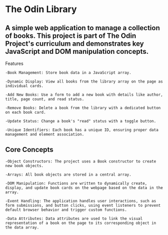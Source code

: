 # The Odin Library

## A simple web application to manage a collection of books. This project is part of The Odin Project's curriculum and demonstrates key JavaScript and DOM manipulation concepts.
Features

    -Book Management: Store book data in a JavaScript array.

    -Dynamic Display: View all books from the library array on the page as individual cards.

    -Add New Books: Use a form to add a new book with details like author, title, page count, and read status.

    -Remove Books: Delete a book from the library with a dedicated button on each book card.

    -Update Status: Change a book's "read" status with a toggle button.

    -Unique Identifiers: Each book has a unique ID, ensuring proper data management and element association.

## Core Concepts

    -Object Constructors: The project uses a Book constructor to create new book objects.

    -Arrays: All book objects are stored in a central array.

    -DOM Manipulation: Functions are written to dynamically create, display, and update book cards on the webpage based on the data in the array.

    -Event Handling: The application handles user interactions, such as form submissions, and button clicks, using event listeners to prevent default browser behavior and trigger custom functions.

    -Data Attributes: Data attributes are used to link the visual representation of a book on the page to its corresponding object in the data array.
